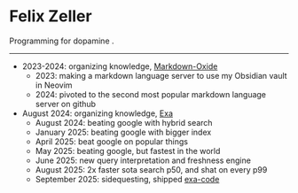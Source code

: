 # Felix Zeller

Programming for dopamine .
 
---

- 2023-2024: organizing knowledge, [Markdown-Oxide](https://github.com/Feel-ix-343/markdown-oxide)
  - 2023: making a markdown language server to use my Obsidian vault in Neovim
  - 2024: pivoted to the second most popular markdown language server on github
- August 2024: organizing knowledge, [Exa](https://exa.ai)
  - August 2024: beating google with hybrid search
  - January 2025: beating google with bigger index
  - April 2025: beat google on popular things
  - May 2025: beating google, but fastest in the world
  - June 2025: new query interpretation and freshness engine
  - August 2025: 2x faster sota search p50, and shat on every p99
  - September 2025: sidequesting, shipped [exa-code](https://x.com/ExaAILabs/status/1971264749062193588)
  
  

